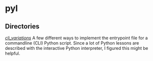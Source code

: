 # pyl

## Directories

*[cli_variations](./cli_variations)* A few different ways to implement the entrypoint file for a commandline (CLI) Python script. Since a lot of Python lessons are described with the interactive Python interpreter, I figured this might be helpful.
